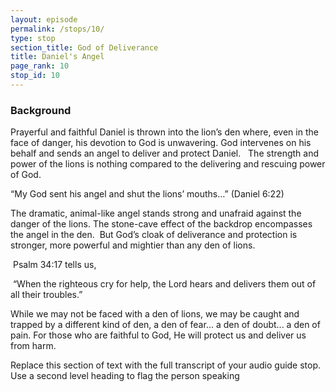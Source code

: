 ```yaml
---
layout: episode
permalink: /stops/10/
type: stop
section_title: God of Deliverance
title: Daniel's Angel
page_rank: 10
stop_id: 10 
---
```


### Background

Prayerful and faithful Daniel is thrown into the lion’s den where, even in the face of danger, his devotion to God is unwavering. God intervenes on his behalf and sends an angel to deliver and protect Daniel.   The strength and power of the lions is nothing compared to the delivering and rescuing power of God. 

“My God sent his angel and shut the lions’ mouths…” (Daniel 6:22)

The dramatic, animal-like angel stands strong and unafraid against the danger of the lions. The stone-cave effect of the backdrop encompasses the angel in the den.  But God’s cloak of deliverance and protection is stronger, more powerful and mightier than any den of lions.  

 Psalm 34:17 tells us,

 “When the righteous cry for help, the Lord hears and delivers them out of all their troubles.”

While we may not be faced with a den of lions, we may be caught and trapped by a different kind of den, a den of fear... a den of doubt... a den of pain. For those who are faithful to God, He will protect us and deliver us from harm.

Replace this section of text with the full transcript of your audio guide stop. Use a second level heading to flag the person speaking
